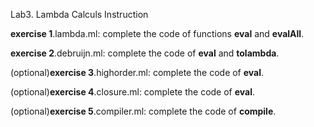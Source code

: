 Lab3. Lambda Calculs Instruction

**exercise 1**.lambda.ml: complete the code of functions **eval** and **evalAll**.

**exercise 2**.debruijn.ml: complete the code of **eval** and **tolambda**.

(optional)**exercise 3**.highorder.ml: complete the code of **eval**.

(optional)**exercise 4**.closure.ml: complete the code of **eval**.

(optional)**exercise 5**.compiler.ml: complete the code of **compile**.
